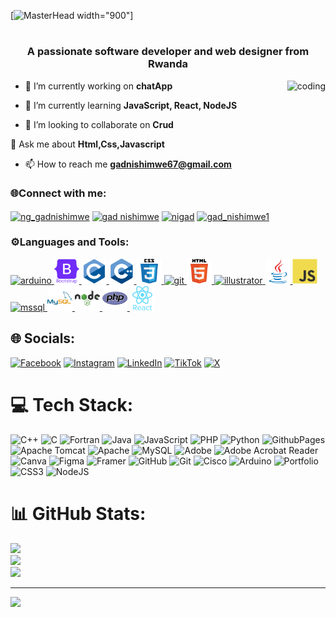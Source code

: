 [![MasterHead width="900"](https://encrypted-tbn0.gstatic.com/images?q=tbn:ANd9GcTiZN0m_8k7DaXbchVZP0H9AAOXwuNxwWHRrF1Vqe2J6w&s )] 
<h1 align="center" Hi🤝, I'm Gad NISHIMWE 
</h1>
<h3 align="center">A passionate software developer and web designer from Rwanda</h3>
<img align="right" alt="coding" src="https://encrypted-tbn0.gstatic.com/images?q=tbn:ANd9GcTVKKy3ls8JEjK-zHu7OtaimSbnlVOO535ndJ0On8ltpw&s">

- 🔭 I’m currently working on **chatApp**

- 🌱 I’m currently learning **JavaScript, React, NodeJS**

 - 👯 I’m looking to collaborate on **Crud**

💬 Ask me about **Html,Css,Javascript**

- 📫 How to reach me **gadnishimwe67@gmail.com**

<h3 align="left"> 🌐Connect with me:</h3>
<p align="left">
<a href="https://twitter.com/ng_gadnishimwe" target="blank"><img align="center" src="https://raw.githubusercontent.com/rahuldkjain/github-profile-readme-generator/master/src/images/icons/Social/twitter.svg" alt="ng_gadnishimwe" height="30" width="40" /></a>
<a href="https://linkedin.com/in/gad nishimwe" target="blank"><img align="center" src="https://raw.githubusercontent.com/rahuldkjain/github-profile-readme-generator/master/src/images/icons/Social/linked-in-alt.svg" alt="gad nishimwe" height="30" width="40" /></a>
<a href="https://fb.com/nigad" target="blank"><img align="center" src="https://raw.githubusercontent.com/rahuldkjain/github-profile-readme-generator/master/src/images/icons/Social/facebook.svg" alt="nigad" height="30" width="40" /></a>
<a href="https://instagram.com/gad_nishimwe1" target="blank"><img align="center" src="https://raw.githubusercontent.com/rahuldkjain/github-profile-readme-generator/master/src/images/icons/Social/instagram.svg" alt="gad_nishimwe1" height="30" width="40" /></a>
</p>

<h3 align="left">⚙️Languages and Tools:</h3>
<p align="left"> <a href="https://www.arduino.cc/" target="_blank" rel="noreferrer"> <img src="https://cdn.worldvectorlogo.com/logos/arduino-1.svg" alt="arduino" width="40" height="40"/> </a> <a href="https://getbootstrap.com" target="_blank" rel="noreferrer"> <img src="https://raw.githubusercontent.com/devicons/devicon/master/icons/bootstrap/bootstrap-plain-wordmark.svg" alt="bootstrap" width="40" height="40"/> </a> <a href="https://www.cprogramming.com/" target="_blank" rel="noreferrer"> <img src="https://raw.githubusercontent.com/devicons/devicon/master/icons/c/c-original.svg" alt="c" width="40" height="40"/> </a> <a href="https://www.w3schools.com/cpp/" target="_blank" rel="noreferrer"> <img src="https://raw.githubusercontent.com/devicons/devicon/master/icons/cplusplus/cplusplus-original.svg" alt="cplusplus" width="40" height="40"/> </a> <a href="https://www.w3schools.com/css/" target="_blank" rel="noreferrer"> <img src="https://raw.githubusercontent.com/devicons/devicon/master/icons/css3/css3-original-wordmark.svg" alt="css3" width="40" height="40"/> </a> <a href="https://git-scm.com/" target="_blank" rel="noreferrer"> <img src="https://www.vectorlogo.zone/logos/git-scm/git-scm-icon.svg" alt="git" width="40" height="40"/> </a> <a href="https://www.w3.org/html/" target="_blank" rel="noreferrer"> <img src="https://raw.githubusercontent.com/devicons/devicon/master/icons/html5/html5-original-wordmark.svg" alt="html5" width="40" height="40"/> </a> <a href="https://www.adobe.com/in/products/illustrator.html" target="_blank" rel="noreferrer"> <img src="https://www.vectorlogo.zone/logos/adobe_illustrator/adobe_illustrator-icon.svg" alt="illustrator" width="40" height="40"/> </a> <a href="https://www.java.com" target="_blank" rel="noreferrer"> <img src="https://raw.githubusercontent.com/devicons/devicon/master/icons/java/java-original.svg" alt="java" width="40" height="40"/> </a> <a href="https://developer.mozilla.org/en-US/docs/Web/JavaScript" target="_blank" rel="noreferrer"> <img src="https://raw.githubusercontent.com/devicons/devicon/master/icons/javascript/javascript-original.svg" alt="javascript" width="40" height="40"/> </a> <a href="https://www.microsoft.com/en-us/sql-server" target="_blank" rel="noreferrer"> <img src="https://www.svgrepo.com/show/303229/microsoft-sql-server-logo.svg" alt="mssql" width="40" height="40"/> </a> <a href="https://www.mysql.com/" target="_blank" rel="noreferrer"> <img src="https://raw.githubusercontent.com/devicons/devicon/master/icons/mysql/mysql-original-wordmark.svg" alt="mysql" width="40" height="40"/> </a> <a href="https://nodejs.org" target="_blank" rel="noreferrer"> <img src="https://raw.githubusercontent.com/devicons/devicon/master/icons/nodejs/nodejs-original-wordmark.svg" alt="nodejs" width="40" height="40"/> </a> <a href="https://www.php.net" target="_blank" rel="noreferrer"> <img src="https://raw.githubusercontent.com/devicons/devicon/master/icons/php/php-original.svg" alt="php" width="40" height="40"/> </a> <a href="https://reactjs.org/" target="_blank" rel="noreferrer"> <img src="https://raw.githubusercontent.com/devicons/devicon/master/icons/react/react-original-wordmark.svg" alt="react" width="40" height="40"/> </a> </p>

<!-- # 💫 About Me:
🔭 I’m currently working on chatApp<br><br>🌱 I’m currently learning JavaScript, React, NodeJS<br><br>👯 I’m looking to collaborate on Crud<br><br>💬 Ask me about Html,Css,Javascript -->


 ## 🌐 Socials:
[![Facebook](https://img.shields.io/badge/Facebook-%231877F2.svg?logo=Facebook&logoColor=white)](https://facebook.com/NiGad) [![Instagram](https://img.shields.io/badge/Instagram-%23E4405F.svg?logo=Instagram&logoColor=white)](https://instagram.com/gad_nishimwe1) [![LinkedIn](https://img.shields.io/badge/LinkedIn-%230077B5.svg?logo=linkedin&logoColor=white)](https://linkedin.com/in/GadNishimwe) [![TikTok](https://img.shields.io/badge/TikTok-%23000000.svg?logo=TikTok&logoColor=white)](https://tiktok.com/@1nishimwe_gad) [![X](https://img.shields.io/badge/X-black.svg?logo=X&logoColor=white)](https://x.com/NG_GadNISHIMWE) 

# 💻 Tech Stack:
![C++](https://img.shields.io/badge/c++-%2300599C.svg?style=plastic&logo=c%2B%2B&logoColor=white) ![C](https://img.shields.io/badge/c-%2300599C.svg?style=plastic&logo=c&logoColor=white) ![Fortran](https://img.shields.io/badge/Fortran-%23734F96.svg?style=plastic&logo=fortran&logoColor=white) ![Java](https://img.shields.io/badge/java-%23ED8B00.svg?style=plastic&logo=openjdk&logoColor=white) ![JavaScript](https://img.shields.io/badge/javascript-%23323330.svg?style=plastic&logo=javascript&logoColor=%23F7DF1E) ![PHP](https://img.shields.io/badge/php-%23777BB4.svg?style=plastic&logo=php&logoColor=white) ![Python](https://img.shields.io/badge/python-3670A0?style=plastic&logo=python&logoColor=ffdd54) ![GithubPages](https://img.shields.io/badge/github%20pages-121013?style=plastic&logo=github&logoColor=white) ![Apache Tomcat](https://img.shields.io/badge/apache%20tomcat-%23F8DC75.svg?style=plastic&logo=apache-tomcat&logoColor=black) ![Apache](https://img.shields.io/badge/apache-%23D42029.svg?style=plastic&logo=apache&logoColor=white) ![MySQL](https://img.shields.io/badge/mysql-4479A1.svg?style=plastic&logo=mysql&logoColor=white) ![Adobe](https://img.shields.io/badge/adobe-%23FF0000.svg?style=plastic&logo=adobe&logoColor=white) ![Adobe Acrobat Reader](https://img.shields.io/badge/Adobe%20Acrobat%20Reader-EC1C24.svg?style=plastic&logo=Adobe%20Acrobat%20Reader&logoColor=white) ![Canva](https://img.shields.io/badge/Canva-%2300C4CC.svg?style=plastic&logo=Canva&logoColor=white) ![Figma](https://img.shields.io/badge/figma-%23F24E1E.svg?style=plastic&logo=figma&logoColor=white) ![Framer](https://img.shields.io/badge/Framer-black?style=plastic&logo=framer&logoColor=blue) ![GitHub](https://img.shields.io/badge/github-%23121011.svg?style=plastic&logo=github&logoColor=white) ![Git](https://img.shields.io/badge/git-%23F05033.svg?style=plastic&logo=git&logoColor=white) ![Cisco](https://img.shields.io/badge/cisco-%23049fd9.svg?style=plastic&logo=cisco&logoColor=black) ![Arduino](https://img.shields.io/badge/-Arduino-00979D?style=plastic&logo=Arduino&logoColor=white) ![Portfolio](https://img.shields.io/badge/Portfolio-%23000000.svg?style=plastic&logo=firefox&logoColor=#FF7139) ![CSS3](https://img.shields.io/badge/css3-%231572B6.svg?style=plastic&logo=css3&logoColor=white) ![NodeJS](https://img.shields.io/badge/node.js-6DA55F?style=plastic&logo=node.js&logoColor=white) 

# 📊 GitHub Stats:
![](https://github-readme-stats.vercel.app/api?username=GadNISHIMWE&theme=blue-green&hide_border=false&include_all_commits=false&count_private=false)<br/>
![](https://github-readme-streak-stats.herokuapp.com/?user=GadNISHIMWE&theme=blue-green&hide_border=false)<br/>
![](https://github-readme-stats.vercel.app/api/top-langs/?username=GadNISHIMWE&theme=blue-green&hide_border=false&include_all_commits=false&count_private=false&layout=compact)

<!--## 🏆 GitHub Trophies
![](https://github-profile-trophy.vercel.app/?username=GadNISHIMWE&theme=radical&no-frame=false&no-bg=false&margin-w=4)-->

<!-- ### 🔝 Top Contributed Repo
![](https://github-contributor-stats.vercel.app/api?username=GadNISHIMWE&limit=5&theme=dark&combine_all_yearly_contributions=true) -->

---
[![](https://visitcount.itsvg.in/api?id=GadNISHIMWE&icon=0&color=0)](https://visitcount.itsvg.in)

<!-- Proudly created with GPRM ( https://gprm.itsvg.in ) -->
